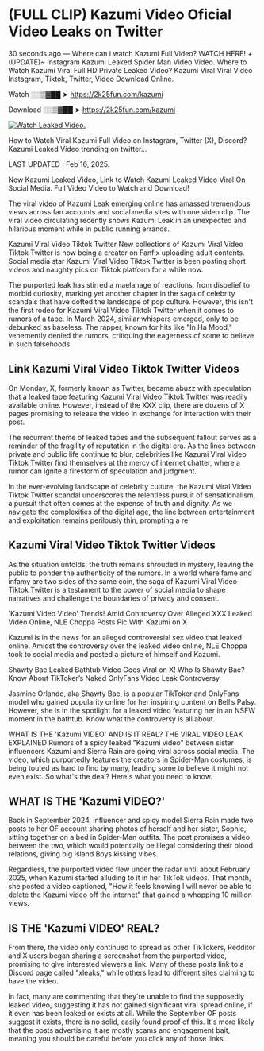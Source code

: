 # (FULL CLIP) Kazumi Video Oficial Video Leaks on Twitter

30 seconds ago — Where can i watch Kazumi Full Video? WATCH HERE! +(UPDATE)~ Instagram Kazumi Leaked Spider Man Video Video. Where to Watch Kazumi Viral Full HD Private Leaked Video? Kazumi Viral Viral Video Instagram, Tiktok, Twitter, Video Download Online.

Watch ░░▒▓██ ➤ https://2k25fun.com/kazumi

Download ░░▒▓██ ➤ https://2k25fun.com/kazumi

[![Watch Leaked Video.](https://miro.medium.com/v2/resize:fit:828/format:webp/1*cilzJN44JGOrTw9NJCrNHA.gif "Watch Leaked Video")](https://2k25fun.com/kazumi)

How to Watch Viral Kazumi Full Video on Instagram, Twitter (X), Discord? Kazumi Leaked Video trending on twitter...

LAST UPDATED : Feb 16, 2025.

New Kazumi Leaked Video, Link to Watch Kazumi Leaked Video Viral On Social Media. Full Video Video to Watch and Download!

The viral video of Kazumi Leak emerging online has amassed tremendous views across fan accounts and social media sites with one video clip. The viral video circulating recently shows Kazumi Leak in an unexpected and hilarious moment while in public running errands.

Kazumi Viral Video Tiktok Twitter New collections of Kazumi Viral Video Tiktok Twitter is now being a creator on Fanfix uploading adult contents. Social media star Kazumi Viral Video Tiktok Twitter is been posting short videos and naughty pics on Tiktok platform for a while now.

The purported leak has stirred a maelanage of reactions, from disbelief to morbid curiosity, marking yet another chapter in the saga of celebrity scandals that have dotted the landscape of pop culture. However, this isn't the first rodeo for Kazumi Viral Video Tiktok Twitter when it comes to rumors of a tape. In March 2024, similar whispers emerged, only to be debunked as baseless. The rapper, known for hits like "In Ha Mood," vehemently denied the rumors, critiquing the eagerness of some to believe in such falsehoods.

## Link Kazumi Viral Video Tiktok Twitter Videos

On Monday, X, formerly known as Twitter, became abuzz with speculation that a leaked tape featuring Kazumi Viral Video Tiktok Twitter was readily available online. However, instead of the XXX clip, there are dozens of X pages promising to release the video in exchange for interaction with their post.

The recurrent theme of leaked tapes and the subsequent fallout serves as a reminder of the fragility of reputation in the digital era. As the lines between private and public life continue to blur, celebrities like Kazumi Viral Video Tiktok Twitter find themselves at the mercy of internet chatter, where a rumor can ignite a firestorm of speculation and judgment.

In the ever-evolving landscape of celebrity culture, the Kazumi Viral Video Tiktok Twitter scandal underscores the relentless pursuit of sensationalism, a pursuit that often comes at the expense of truth and dignity. As we navigate the complexities of the digital age, the line between entertainment and exploitation remains perilously thin, prompting a re

##  Kazumi Viral Video Tiktok Twitter Videos

As the situation unfolds, the truth remains shrouded in mystery, leaving the public to ponder the authenticity of the rumors. In a world where fame and infamy are two sides of the same coin, the saga of Kazumi Viral Video Tiktok Twitter is a testament to the power of social media to shape narratives and challenge the boundaries of privacy and consent.

'Kazumi Video Video' Trends! Amid Controversy Over Alleged XXX Leaked Video Online, NLE Choppa Posts Pic With Kazumi on X

Kazumi is in the news for an alleged controversial sex video that leaked online. Amidst the controversy over the leaked video online, NLE Choppa took to social media and posted a picture of himself and Kazumi.

Shawty Bae Leaked Bathtub Video Goes Viral on X! Who Is Shawty Bae? Know About TikToker’s Naked OnlyFans Video Leak Controversy

Jasmine Orlando, aka Shawty Bae, is a popular TikToker and OnlyFans model who gained popularity online for her inspiring content on Bell’s Palsy. However, she is in the spotlight for a leaked video featuring her in an NSFW moment in the bathtub. Know what the controversy is all about.

WHAT IS THE 'Kazumi VIDEO' AND IS IT REAL? THE VIRAL VIDEO LEAK EXPLAINED Rumors of a spicy leaked "Kazumi video" between sister influencers Kazumi and Sierra Rain are going viral across social media. The video, which purportedly features the creators in Spider-Man costumes, is being touted as hard to find by many, leading some to believe it might not even exist. So what's the deal? Here's what you need to know.

## WHAT IS THE 'Kazumi VIDEO?'

Back in September 2024, influencer and spicy model Sierra Rain made two posts to her OF account sharing photos of herself and her sister, Sophie, sitting together on a bed in Spider-Man outfits. The post promises a video between the two, which would potentially be illegal considering their blood relations, giving big Island Boys kissing vibes.

Regardless, the purported video flew under the radar until about February 2025, when Kazumi started alluding to it in her TikTok videos. That month, she posted a video captioned, "How it feels knowing I will never be able to delete the Kazumi video off the internet" that gained a whopping 10 million views.

## IS THE 'Kazumi VIDEO' REAL?

From there, the video only continued to spread as other TikTokers, Redditor and X users began sharing a screenshot from the purported video, promising to give interested viewers a link. Many of these posts link to a Discord page called "xleaks," while others lead to different sites claiming to have the video.

In fact, many are commenting that they're unable to find the supposedly leaked video, suggesting it has not gained significant viral spread online, if it even has been leaked or exists at all. While the September OF posts suggest it exists, there is no solid, easily found proof of this. It's more likely that the posts advertising it are mostly scams and engagement bait, meaning you should be careful before you click any of those links.